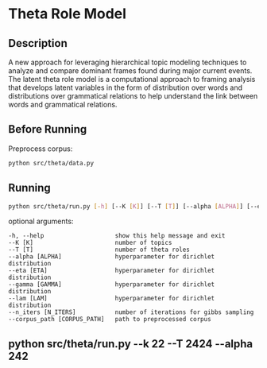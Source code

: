 # Theta Role Model
## Description
A new approach for leveraging hierarchical topic modeling techniques to analyze and compare dominant frames found during major current events. The latent theta role model is a computational approach to framing analysis that develops latent variables in the form of distribution over words and distributions over grammatical relations to help understand the link between words and grammatical relations.

## Before Running
Preprocess corpus:
```bash
python src/theta/data.py
```
## Running
```bash
python src/theta/run.py [-h] [--K [K]] [--T [T]] [--alpha [ALPHA]] [--eta [ETA]] [--gamma [GAMMA]] [--lam [LAM]] [--n_iters [N_ITERS]] [--corpus_path [CORPUS_PATH]]
```
optional arguments:
```
-h, --help                    show this help message and exit
--K [K]                       number of topics
--T [T]                       number of theta roles
--alpha [ALPHA]               hyperparameter for dirichlet distribution
--eta [ETA]                   hyperparameter for dirichlet distribution
--gamma [GAMMA]               hyperparameter for dirichlet distribution
--lam [LAM]                   hyperparameter for dirichlet distribution
--n_iters [N_ITERS]           number of iterations for gibbs sampling
--corpus_path [CORPUS_PATH]   path to preprocessed corpus 
```

<!-- 
python /runLinedThetarole.py [-h] [--K [K]] [--T [T]] [--alpha [ALPHA]] [--eta [ETA]] [--etaprime [ETAPRIME]] [--gamma [GAMMA]] [--lam [LAM]] [--omega [OMEGA]] [--n_iters [N_ITERS]] [--corpus_path [CORPUS_PATH]], [--corpusName [CORPUS_NAME]] -->

## python src/theta/run.py --k 22 --T 2424 --alpha 242